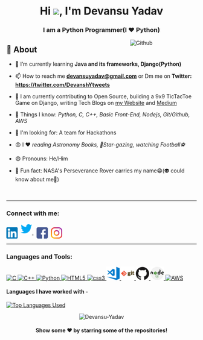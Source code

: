 

<h1 align="center">Hi <img src="https://github.com/TheDudeThatCode/TheDudeThatCode/blob/master/Assets/Hi.gif" width="29px">, I'm Devansu Yadav</h1>
<h3 align="center">I am a Python Programmer(I ❤️ Python)</h3>
<img width="35%" align="right" alt="Github" src="https://user-images.githubusercontent.com/48678280/88862734-4903af80-d201-11ea-968b-9c939d88a37c.gif" />


## 🧐 About

- 🌱 I’m currently learning **Java and its frameworks, Django(Python)**

- 📫 How to reach me **devansuyadav@gmail.com** or Dm me on **Twitter: https://twitter.com/DevanshYtweets**


- 🔭 I am currently contributing to Open Source, building a 9x9 TicTacToe Game on Django, writing Tech Blogs on <a href = "https://codingwithdev.xyz/">my Website</a> and <a href = "https://medium.com/@devansuyadav">Medium</a>  
- 👀 Things I know: <i> Python, C, C++, Basic Front-End, Nodejs, Git/Github, AWS </i> 
- 👐 I'm looking for: A team for Hackathons 
- 😍 I ❤️ <i>reading Astronomy Books, 💫Star-gazing, watching Football⚽</i>
- 😄 Pronouns: He/Him 
- 🌙 Fun fact: NASA's Perseverance Rover carries my name😁(👽 could know about me🤣)   
<br><br>

<hr \>

<h3 align="left">Connect with me:</h3>
<p align="left">
<a href="https://www.linkedin.com/in/devansu-yadav/" target="blank"><img align="center" src="img/linkedin.png" alt="devansu-yadav" height="30" width="30" /></a>&nbsp
  <a href="https://twitter.com/DevanshYtweets">
    <img src="img/twitter.png" alt="Twitter" width="30" height="30"/>
  </a>&nbsp
<a href="https://www.facebook.com/devansu.yadav.5" target="blank"><img align="center" src="img/facebook.png" alt="devansu.yadav.5" height="30" width="30" /></a>&nbsp
<a href="https://www.instagram.com/_devansh_609/" target="blank"><img align="center" src="img/instagram.png" alt="_devansh_609" height="30" width="30" /></a>

</p>


<hr \>
<h3 align="left">Languages and Tools:</h3>
<p align="left"> <a href="https://camo.githubusercontent.com/d5a2ac7b68c6a98d423f45b6cb48618e6bfe5f840b5029f6e8a7493a98206f69/68747470733a2f2f64657669636f6e732e6769746875622e696f2f64657669636f6e2f64657669636f6e2e6769742f69636f6e732f632f632d6f726967696e616c2e737667" target="_blank"> <img src="https://camo.githubusercontent.com/d5a2ac7b68c6a98d423f45b6cb48618e6bfe5f840b5029f6e8a7493a98206f69/68747470733a2f2f64657669636f6e732e6769746875622e696f2f64657669636f6e2f64657669636f6e2e6769742f69636f6e732f632f632d6f726967696e616c2e737667" alt="C" width="40" height="40"/> </a> <a href="https://camo.githubusercontent.com/a3899aef9000d4f828ccae202821882f0126510e5e2c3f00d3b6e48047998386/68747470733a2f2f64657669636f6e732e6769746875622e696f2f64657669636f6e2f64657669636f6e2e6769742f69636f6e732f63706c7573706c75732f63706c7573706c75732d6f726967696e616c2e737667" target="_blank"> <img src="https://camo.githubusercontent.com/a3899aef9000d4f828ccae202821882f0126510e5e2c3f00d3b6e48047998386/68747470733a2f2f64657669636f6e732e6769746875622e696f2f64657669636f6e2f64657669636f6e2e6769742f69636f6e732f63706c7573706c75732f63706c7573706c75732d6f726967696e616c2e737667" alt="C++" width="40" height="40"/> </a> <a href="https://camo.githubusercontent.com/7e0df03b2e8620c74bf97f2b2ea4ffa40c5cd88163a24365b803580533f9a317/68747470733a2f2f64657669636f6e2e6465762f64657669636f6e2e6769742f69636f6e732f707974686f6e2f707974686f6e2d6f726967696e616c2e737667" target="_blank"> <img src="https://camo.githubusercontent.com/7e0df03b2e8620c74bf97f2b2ea4ffa40c5cd88163a24365b803580533f9a317/68747470733a2f2f64657669636f6e2e6465762f64657669636f6e2e6769742f69636f6e732f707974686f6e2f707974686f6e2d6f726967696e616c2e737667" alt="Python" width="40" height="40"/> </a> <a href="https://camo.githubusercontent.com/cd50351649d3588596a450867cfa97a5000e795706aa083199b3e26d2c5213d1/68747470733a2f2f64657669636f6e2e6465762f64657669636f6e2e6769742f69636f6e732f68746d6c352f68746d6c352d6f726967696e616c2d776f72646d61726b2e737667" target="_blank"> <img src="https://camo.githubusercontent.com/cd50351649d3588596a450867cfa97a5000e795706aa083199b3e26d2c5213d1/68747470733a2f2f64657669636f6e2e6465762f64657669636f6e2e6769742f69636f6e732f68746d6c352f68746d6c352d6f726967696e616c2d776f72646d61726b2e737667" alt="HTML5" width="40" height="40"/> </a> <a href="https://www.w3schools.com/css/" target="_blank"> <img src="https://devicons.github.io/devicon/devicon.git/icons/css3/css3-original-wordmark.svg" alt="css3" width="40" height="40"/> </a> <a href="https://code.visualstudio.com/" target="_blank"> <img src="https://raw.githubusercontent.com/github/explore/80688e429a7d4ef2fca1e82350fe8e3517d3494d/topics/visual-studio-code/visual-studio-code.png" alt="VS Code" width="35" height="35"/> </a> <a href="https://git-scm.com/" target="_blank"> <img src="https://raw.githubusercontent.com/github/explore/80688e429a7d4ef2fca1e82350fe8e3517d3494d/topics/git/git.png" alt="Git" width="35" height="35"/> </a> <a href="https://github.com/github" target="_blank"> <img src="https://raw.githubusercontent.com/github/explore/78df643247d429f6cc873026c0622819ad797942/topics/github/github.png" alt="Github" width="35" height="35"/> </a> <a href="https://nodejs.org/en/" target="_blank"> <img src="img/nodejs.png" alt="Nodejs" width="35" height="35"/> </a> <a href="https://aws.amazon.com" target="_blank"> <img src="https://devicons.github.io/devicon/devicon.git/icons/amazonwebservices/amazonwebservices-original-wordmark.svg" alt="AWS" width="40" height="40"/> </a> </p>

#### Languages I have worked with -

[![Top Languages Used](https://github-readme-stats.vercel.app/api/top-langs/?username=Devansu-Yadav&layout=compact)](https://github.com/anuraghazra/github-readme-stats)

<p align="center"> <img src="https://github-readme-stats-abserari.vercel.app/api?username=Devansu-Yadav&show_icons=true&bg_color=30,e96443,904e95&title_color=fff&text_color=fff&count_private=true&include_all_commits=true" alt="Devansu-Yadav" /> </p>

<h4 align="center">Show some ❤️ by starring some of the repositories!</h4>
